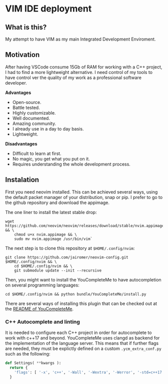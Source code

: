 # VIM IDE deployment

## What is this?

My attempt to have VIM as my main Integrated Development Enviroment.

## Motivation

After having VSCode consume 15Gb of RAM for working with a C++ project, I had to find a more lightweight alternative.
I need control of my tools to have control ver the quality of my work as a professional software developer.

**Advantages**
- Open-source.
- Battle tested.
- Highly customizable.
- Well documented.
- Amazing community.
- I already use in a day to day basis.
- Lightweight.

**Disadvantages**
- Difficult to learn at first.
- No magic, you get what you put on it.
- Requires understanding the whole development process.

## Instalation

First you need neovim installed.
This can be achieved several ways, using the default packet manager of your distribution, snap or pip.
I prefer to go to the github repository and download the appimage.

The one liner to install the latest stable drop:

```
wget https://github.com/neovim/neovim/releases/download/stable/nvim.appimage && \
    chmod u+x nvim.appimage && \
    sudo mv nvim.appimage /usr/bin/vim`
```

The next step is to clone this repository at `$HOME/.config/nvim`:

```
git clone https://github.com/jairomer/neovim-config.git $HOME/.config/nvim && \
    cd $HOME/.config/nvim && \
    git submodule update --init --recursive
```

Then, you might want to install the YouCompleteMe to have autocompletion on several programming languages:

`cd $HOME/.config/nvim && python bundle/YouCompleteMe/install.py`

There are several ways of installing this plugin that can be checked out at the [README of YouCompleteMe](https://github.com/ycm-core/YouCompleteMe/tree/ed423e8a1d2a5842a126d33b824ad3b65f85f3ba#readme).

### C++ Autocomplete and linting

It is needed to configure each C++ project in order for autocomplete to work with c++17 and beyond.
YouCompleteMe uses clangd as backend for the implementation of the language server.
This means that if further flags are needed, they must be explictly defined on a custom `.ycm_extra_conf.py` such as the following:

```python
def Settings( **kwargs ):
  return {
    'flags': [ '-x', 'c++', '-Wall', '-Wextra', '-Werror', '-std=c++17' ],
  }
```

